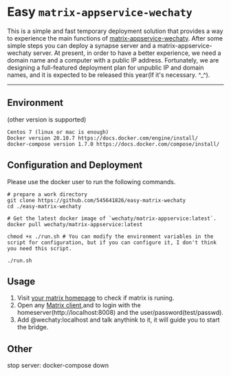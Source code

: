 # Easy `matrix-appservice-wechaty`

This is a simple and fast temporary deployment solution that provides a way to experience the main functions of [matrix-appservice-wechaty](https://github.com/wechaty/matrix-appservice-wechat). After some simple steps you can deploy a synapse server and a matrix-appservice-wechaty server. At present, in order to have a better experience, we need a domain name and a computer with a public IP address. Fortunately, we are designing a full-featured deployment plan for unpublic IP and domain names, and it is expected to be released this year(If it's necessary. ^_^).

---

## Environment

(other version is supported)
```text
Centos 7 (linux or mac is enough)
Docker version 20.10.7 https://docs.docker.com/engine/install/
docker-compose version 1.7.0 https://docs.docker.com/compose/install/
```

## Configuration and Deployment

Please use the docker user to run the following commands.

```shell
# prepare a work directory
git clone https://github.com/545641826/easy-matrix-wechaty
cd ./easy-matrix-wechaty

# Get the latest docker image of `wechaty/matrix-appservice:latest`.
docker pull wechaty/matrix-appservice:latest

chmod +x ./run.sh # You can modify the environment variables in the script for configuration, but if you can configure it, I don't think you need this script.

./run.sh
```

## Usage

1. Visit [your matrix homepage](http://localhost:8008/_matrix/static/) to check if matrix is runing.
2. Open any [Matrix client](https://matrix.org/docs/projects/try-matrix-now.html#clients),and to login with the homeserver(http://localhost:8008) and the user/password(test/passwd).
3. Add @wechaty:localhost and talk anythink to it, it will guide you to start the bridge.

## Other
stop server: docker-compose down